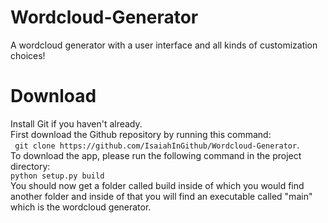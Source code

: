 # Wordcloud-Generator
A wordcloud generator with a user interface and all kinds of customization choices!

# Download
Install Git if you haven't already.
</br>
First download the Github repository by running this command:</br>
``` git clone https://github.com/IsaiahInGithub/Wordcloud-Generator```.
</br>
To download the app, please run the following command in the project directory:
</br>
```python setup.py build```
</br>
You should now get a folder called build inside of which you would find another folder and inside of that you will find an executable called "main" which is the wordcloud generator.
